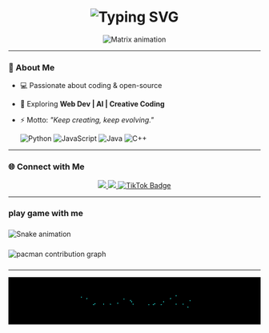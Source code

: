 <h1 align="center">
  <img src="https://readme-typing-svg.herokuapp.com?font=Fira+Code&weight=700&size=40&duration=3000&pause=1000&color=00F7FF&center=true&vCenter=true&width=600&height=60&lines=hakent;Creative+Coder;Open+Source+Lover;Always+Learning+%F0%9F%9A%80" alt="Typing SVG" />
</h1>

<p align="center">
  <img src="https://raw.githubusercontent.com/rodrigograca31/rodrigograca31/master/matrix.svg" alt="Matrix animation" />
</p>

---

### 🚀 About Me  
- 💻 Passionate about coding & open-source  
- 🌌 Exploring **Web Dev | AI | Creative Coding**  
- ⚡ Motto: *"Keep creating, keep evolving."* 

 
   ![Python](https://img.shields.io/badge/Python-3776AB?style=for-the-badge&logo=python&logoColor=white)
![JavaScript](https://img.shields.io/badge/JavaScript-F7DF1E?style=for-the-badge&logo=javascript&logoColor=black)
![Java](https://img.shields.io/badge/Java-007396?style=for-the-badge&logo=java&logoColor=white)
![C++](https://img.shields.io/badge/C++-00599C?style=for-the-badge&logo=c%2B%2B&logoColor=white)
---


### 🌐 Connect with Me  
<p align="center">
  <a href="https://github.com/hakent-glitch/hakent-glitch">
    <img src="https://img.shields.io/badge/-GitHub-181717?style=for-the-badge&logo=github&logoColor=white" />
  </a>
  <a href="https://instagram.com/hakentkh">
    <img src="https://img.shields.io/badge/-Instagram-E4405F?style=for-the-badge&logo=instagram&logoColor=white" />
  </a>
  <a href="https://www.tiktok.com/@kentt271" target="_blank">
  <img src="https://img.shields.io/badge/TikTok-%23000000.svg?style=for-the-badge&logo=tiktok&logoColor=white" alt="TikTok Badge"/>
</a>




</p>

---

<h3 align="left">play game with me</h2>

###

<img src="https://raw.githubusercontent.com/hakent-glitch/hakent-glitch/output/snake.svg" alt="Snake animation" />

###

<picture>
  <source media="(prefers-color-scheme: dark)" srcset="https://raw.githubusercontent.com/hakent-glitch/hakent-glitch/output/pacman-contribution-graph-dark.svg">
  <source media="(prefers-color-scheme: light)" srcset="https://raw.githubusercontent.com/hakent-glitch/hakent-glitch/output/pacman-contribution-graph.svg">
  <img alt="pacman contribution graph" src="https://raw.githubusercontent.com/hakent-glitch/hakent-glitch/output/pacman-contribution-graph.svg">
</picture>

###

---
<svg xmlns="http://www.w3.org/2000/svg" width="100%" height="150" viewBox="0 0 800 150">
  <rect width="100%" height="100%" fill="black"/>
  <text x="50%" y="50%" text-anchor="middle" fill="none" stroke="#25F4EE" stroke-width="2" font-size="40" font-family="Arial Black, sans-serif" dy=".3em">
    <tspan>Thanks for Watching</tspan>
    <animate attributeName="stroke-dasharray" from="0,500" to="500,0" dur="5s" repeatCount="indefinite"/>
    <animate attributeName="stroke" values="#25F4EE;#FE2C55;#25F4EE" dur="4s" repeatCount="indefinite"/>
  </text>
</svg>

